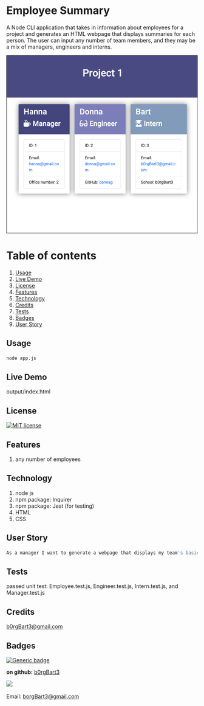 # Employee Summary
A Node CLI application that takes in information about employees for a project and generates an HTML webpage that displays summaries for each person. The user can input any number of team members, and they may be a mix of managers, engineers and interns.

![HTML output](screenshot.jpg)
# Table of contents
1. [Usage](#Usage)
2. [Live Demo](#Live_Demo)
3. [License](#License)
4. [Features](#Features)
5. [Technology](#Technology)
6. [Credits](#Credits)
7. [Tests](#Tests)
8. [Badges](#Badges)
9. [User Story](#User_Story)
<a name="Usage"></a>
## Usage
```sh
node app.js
```
<a name="Live_Demo"></a>
## Live Demo
output/index.html
<a name='License'></a>
## License
[![MIT license](https://img.shields.io/badge/License-MIT-blue.svg)](https://lbesson.mit-license.org/)
<a name="Features"></a>
## Features
1. any number of employees
<a name="Technology"></a>
## Technology
1. node js
2.  npm package: Inquirer
3.  npm package: Jest (for testing)
4.  HTML
5.  CSS
<a name="User_Story"></a>
## User Story
```sh
As a manager I want to generate a webpage that displays my team's basic info so that I have quick access to emails ang GitHub profiles
```
<a name="Tests"></a>
## Tests
passed unit test: Employee.test.js, Engineer.test.js, Intern.test.js, and Manager.test.js

<a name="Credits"></a>
## Credits
b0rgBart3@gmail.com

<a name="Badges"></a>
## Badges
 [![Generic badge](https://img.shields.io/badge/made_with-node.js-<COLOR>.svg)](https://shields.io/)

**on github:** <a href='github.com/b0rgBart3'>b0rgBart3</a>

[![](https://github.com/b0rgBart3.png?size=90)](https://github.com/remarkablemark)

Email: borgBart3@gmail.com
